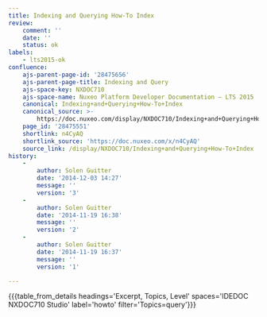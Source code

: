```yaml
---
title: Indexing and Querying How-To Index
review:
    comment: ''
    date: ''
    status: ok
labels:
    - lts2015-ok
confluence:
    ajs-parent-page-id: '28475656'
    ajs-parent-page-title: Indexing and Query
    ajs-space-key: NXDOC710
    ajs-space-name: Nuxeo Platform Developer Documentation — LTS 2015
    canonical: Indexing+and+Querying+How-To+Index
    canonical_source: >-
        https://doc.nuxeo.com/display/NXDOC710/Indexing+and+Querying+How-To+Index
    page_id: '28475551'
    shortlink: n4CyAQ
    shortlink_source: 'https://doc.nuxeo.com/x/n4CyAQ'
    source_link: /display/NXDOC710/Indexing+and+Querying+How-To+Index
history:
    - 
        author: Solen Guitter
        date: '2014-12-03 14:27'
        message: ''
        version: '3'
    - 
        author: Solen Guitter
        date: '2014-11-19 16:38'
        message: ''
        version: '2'
    - 
        author: Solen Guitter
        date: '2014-11-19 16:37'
        message: ''
        version: '1'

---
```

{{{table_from_details headings='Excerpt, Topics, Level' spaces='IDEDOC NXDOC710 Studio' label='howto' filter='Topics=query'}}}

&nbsp;

&nbsp;